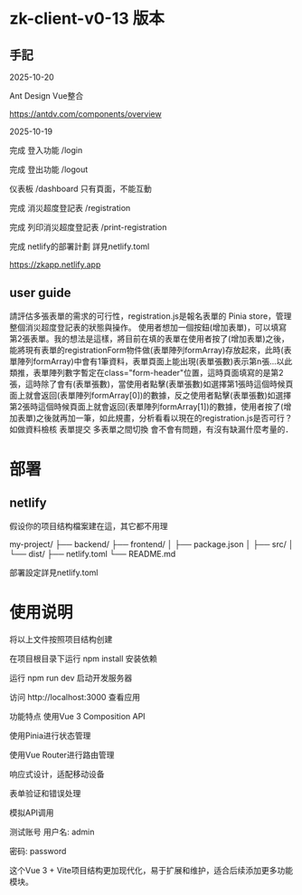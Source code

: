 
# zk-client-v0-13 版本
## 手記
2025-10-20

Ant Design Vue整合

https://antdv.com/components/overview

2025-10-19

完成 登入功能 /login

完成 登出功能 /logout

仪表板 /dashboard 只有頁面，不能互動

完成 消災超度登記表 /registration

完成 列印消災超度登記表 /print-registration

完成 netlify的部署計劃 詳見netlify.toml

https://zkapp.netlify.app

## user guide 
請評估多張表單的需求的可行性，registration.js是報名表單的 Pinia store，管理整個消災超度登記表的狀態與操作。
使用者想加一個按鈕(增加表單)，可以填寫第2張表單。我的想法是這樣，將目前在填的表單在使用者按了(增加表單)之後，能將現有表單的registrationForm物件做(表單陣列formArray)存放起來，此時(表單陣列formArray)中會有1筆資料，表單頁面上能出現(表單張數)表示第n張...以此類推，表單陣列數字暫定在class="form-header"位置，這時頁面填寫的是第2張，這時除了會有(表單張數)，當使用者點擊(表單張數)如選擇第1張時這個時候頁面上就會返回(表單陣列formArray[0])的數據，反之使用者點擊(表單張數)如選擇第2張時這個時候頁面上就會返回(表單陣列formArray[1])的數據，使用者按了(增加表單)之後就再加一筆，如此規畫，分析看看以現在的registration.js是否可行？如做資料檢核 表單提交 多表單之間切換 會不會有問題，有沒有缺漏什麼考量的．

# 部署
## netlify
假设你的项目结构檔案建在這，其它都不用理

my-project/
├── backend/
├── frontend/
│   ├── package.json
│   ├── src/
│   └── dist/
├── netlify.toml
└── README.md

部署設定詳見netlify.toml

# 使用说明

将以上文件按照项目结构创建

在项目根目录下运行 npm install 安装依赖

运行 npm run dev 启动开发服务器

访问 http://localhost:3000 查看应用

功能特点
使用Vue 3 Composition API

使用Pinia进行状态管理

使用Vue Router进行路由管理

响应式设计，适配移动设备

表单验证和错误处理

模拟API调用

测试账号
用户名: admin

密码: password

这个Vue 3 + Vite项目结构更加现代化，易于扩展和维护，适合后续添加更多功能模块。